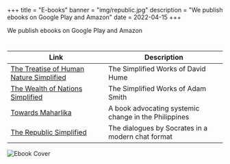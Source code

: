 +++
title = "E-books"
banner = "img/republic.jpg"
description = "We publish ebooks on Google Play and Amazon"
date = 2022-04-15
+++

We publish ebooks on Google Play and Amazon
#

Link | Description 
--- | ---
[The Treatise of Human Nature Simplified](https://play.google.com/store/books/details/Juan_Dalisay_Jr_The_Simple_Treatise_of_Human_Natur?id=iF_XDwAAQBAJ) &nbsp; &nbsp; &nbsp; | The Simplified Works of David Hume 
[The Wealth of Nations Simplified](https://play.google.com/store/books/details/Juan_Dalisay_Jr_The_Simple_Wealth_of_Nations_by_Ad?id=BjnPDwAAQBAJ) &nbsp; &nbsp; &nbsp; | The Simplified Works of Adam Smith
[Towards Maharlika](https://play.google.com/store/books/details/Juan_Dalisay_Jr_Towards_Maharlika?id=T-H4DwAAQBAJ) &nbsp; &nbsp; &nbsp; | A book advocating  systemic change in the Philippines
[The Republic Simplified](https://play.google.com/store/books/details/Juan_Dalisay_Jr_The_Simple_Republic_by_Plato?id=WlkBEAAAQBAJ) &nbsp; &nbsp; &nbsp; | The dialogues by Socrates in a modern chat format

![Ebook Cover](/img/republic.jpg)